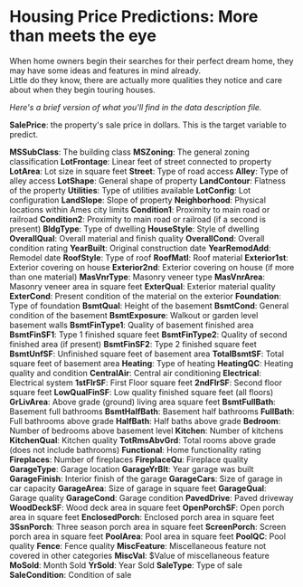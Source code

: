 <h1> Housing Price Predictions: More than meets the eye </h1>

When home owners begin their searches for their perfect dream home, they may have some ideas and features in mind already.  
Little do they know, there are actually more qualities they notice and care about when they begin touring houses.  

*Here's a brief version of what you'll find in the data description file.*

**SalePrice**: the property's sale price in dollars. This is the target variable to predict.  

**MSSubClass**: The building class
**MSZoning**: The general zoning classification
**LotFrontage**: Linear feet of street connected to property
**LotArea**: Lot size in square feet
**Street**: Type of road access
**Alley**: Type of alley access
**LotShape**: General shape of property
**LandContour**: Flatness of the property
**Utilities**: Type of utilities available
**LotConfig**: Lot configuration
**LandSlope**: Slope of property
**Neighborhood**: Physical locations within Ames city limits
**Condition1**: Proximity to main road or railroad
**Condition2**: Proximity to main road or railroad (if a second is present)
**BldgType**: Type of dwelling
**HouseStyle**: Style of dwelling
**OverallQual**: Overall material and finish quality
**OverallCond**: Overall condition rating
**YearBuilt**: Original construction date
**YearRemodAdd**: Remodel date
**RoofStyle**: Type of roof
**RoofMatl**: Roof material
**Exterior1st**: Exterior covering on house
**Exterior2nd**: Exterior covering on house (if more than one material)
**MasVnrType**: Masonry veneer type
**MasVnrArea**: Masonry veneer area in square feet
**ExterQual**: Exterior material quality
**ExterCond**: Present condition of the material on the exterior
**Foundation**: Type of foundation
**BsmtQual**: Height of the basement
**BsmtCond**: General condition of the basement
**BsmtExposure**: Walkout or garden level basement walls
**BsmtFinType1**: Quality of basement finished area
**BsmtFinSF1**: Type 1 finished square feet
**BsmtFinType2**: Quality of second finished area (if present)
**BsmtFinSF2**: Type 2 finished square feet
**BsmtUnfSF**: Unfinished square feet of basement area
**TotalBsmtSF**: Total square feet of basement area
**Heating**: Type of heating
**HeatingQC**: Heating quality and condition
**CentralAir**: Central air conditioning
**Electrical**: Electrical system
**1stFlrSF**: First Floor square feet
**2ndFlrSF**: Second floor square feet
**LowQualFinSF**: Low quality finished square feet (all floors)
**GrLivArea**: Above grade (ground) living area square feet
**BsmtFullBath**: Basement full bathrooms
**BsmtHalfBath**: Basement half bathrooms
**FullBath**: Full bathrooms above grade
**HalfBath**: Half baths above grade
**Bedroom**: Number of bedrooms above basement level
**Kitchen**: Number of kitchens
**KitchenQual**: Kitchen quality
**TotRmsAbvGrd**: Total rooms above grade (does not include bathrooms)
**Functional**: Home functionality rating
**Fireplaces**: Number of fireplaces
**FireplaceQu**: Fireplace quality
**GarageType**: Garage location
**GarageYrBlt**: Year garage was built
**GarageFinish**: Interior finish of the garage
**GarageCars**: Size of garage in car capacity
**GarageArea**: Size of garage in square feet
**GarageQual**: Garage quality
**GarageCond**: Garage condition
**PavedDrive**: Paved driveway
**WoodDeckSF**: Wood deck area in square feet
**OpenPorchSF**: Open porch area in square feet
**EnclosedPorch**: Enclosed porch area in square feet
**3SsnPorch**: Three season porch area in square feet
**ScreenPorch**: Screen porch area in square feet
**PoolArea**: Pool area in square feet
**PoolQC**: Pool quality
**Fence**: Fence quality
**MiscFeature**: Miscellaneous feature not covered in other categories
**MiscVal**: $Value of miscellaneous feature
**MoSold**: Month Sold
**YrSold**: Year Sold
**SaleType**: Type of sale
**SaleCondition**: Condition of sale
